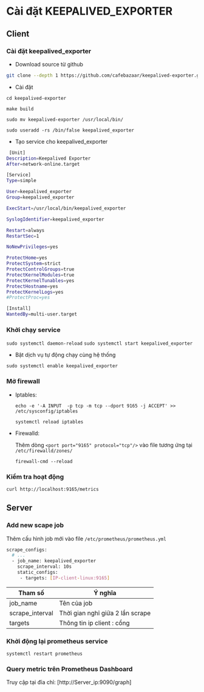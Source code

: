 # Cài đặt KEEPALIVED_EXPORTER

## Client

### Cài đặt keepalived_exporter

- Download source từ github

```sh
git clone --depth 1 https://github.com/cafebazaar/keepalived-exporter.git
```
- Cài đặt

`cd keepalived-exporter`

`make build`

`sudo mv keepalived-exporter /usr/local/bin/`

` sudo useradd -rs /bin/false keepalived_exporter `

- Tạo service cho keepalived_exporter

```sh
 [Unit]
Description=Keepalived Exporter
After=network-online.target

[Service]
Type=simple

User=keepalived_exporter
Group=keepalived_exporter

ExecStart=/usr/local/bin/keepalived_exporter

SyslogIdentifier=keepalived_exporter

Restart=always
RestartSec=1

NoNewPrivileges=yes

ProtectHome=yes
ProtectSystem=strict
ProtectControlGroups=true
ProtectKernelModules=true
ProtectKernelTunables=yes
ProtectHostname=yes
ProtectKernelLogs=yes
#ProtectProc=yes

[Install]
WantedBy=multi-user.target

```

### Khởi chạy service

`sudo systemctl daemon-reload`
`sudo systemctl start keepalived_exporter`

- Bật dịch vụ tự động chạy cùng hệ thống

`sudo systemctl enable keepalived_exporter`

### Mở firewall
	
- Iptables:

	`echo -e '-A INPUT  -p tcp -m tcp --dport 9165 -j ACCEPT' >> /etc/sysconfig/iptables`

	`systemctl reload iptables`

- Firewalld:
	
	Thêm dòng `<port port="9165" protocol="tcp"/>` vào file tương ứng tại `/etc/firewalld/zones/`


	`firewall-cmd --reload`


### Kiểm tra hoạt động

`curl http://localhost:9165/metrics`

## Server

### Add new scape job

Thêm cấu hình job mới vào file `/etc/prometheus/prometheus.yml`

```sh
scrape_configs:
  # ...
  - job_name: keepalived_exporter
    scrape_interval: 10s
    static_configs:
     - targets: [IP-client-linux:9165]
```

|Tham số |Ý nghĩa |
|--------|--------|
|job_name|Tên của job|
|scrape_interval|Thời gian nghỉ giữa 2 lần scrape|
|targets|Thông tin ip client : cổng|

### Khởi động lại prometheus service 

`systemctl restart prometheus`

### Query metric trên Prometheus Dashboard

Truy cập tại đỉa chỉ: [http://Server_ip:9090/graph]
